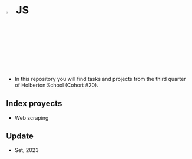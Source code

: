 # <a> <img src="https://upload.wikimedia.org/wikipedia/commons/thumb/6/6a/JavaScript-logo.png/800px-JavaScript-logo.png" alt="sql" width=4% heigth=4% ></img></a> JS

- In this repository you will find tasks and projects from the third quarter of Holberton School (Cohort #20).

## Index proyects

- Web scraping

## Update
- Set, 2023